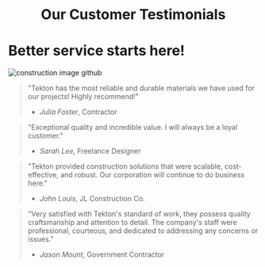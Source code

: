 <div align="center">
    
  # Our Customer Testimonials
</div>

# Better service starts here!
![construction image github](https://github.com/user-attachments/assets/c36ef284-4c2d-4565-b08e-7c216290fe9e)

>"Tekton has the most reliable and durable materials we have used for our projects! Highly recommend!"
> - *Julia Foster*, Contractor

>"Exceptional quality and incredible value. I will always be a loyal customer."
> - *Sarah Lee*, Freelance Designer

>"Tekton provided construction solutions that were scalable, cost-effective, and robust. Our corporation will continue to do business here."
> - *John Louis*, JL Construction Co.

>"Very satisfied with Tekton's standard of work, they possess quality craftsmanship and attention to detail. The company's staff were professional, courteous, and dedicated to addressing any concerns or issues."
> - *Jason Mount*, Government Contractor 
